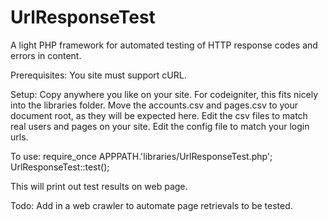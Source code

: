 # UrlResponseTest
A light PHP framework for automated testing of HTTP response codes and errors in content.

Prerequisites: You site must support cURL.

Setup:
Copy anywhere you like on your site.  For codeigniter, this fits nicely into the libraries folder.
Move the accounts.csv and pages.csv to your document root, as they will be expected here.
Edit the csv files to match real users and pages on your site.
Edit the config file to match your login urls.

To use:
require_once APPPATH.'libraries/UrlResponseTest.php';
UrlResponseTest::test();

This will print out test results on web page.

Todo:
Add in a web crawler to automate page retrievals to be tested.
